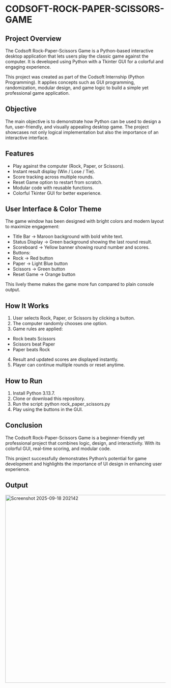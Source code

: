 # CODSOFT-ROCK-PAPER-SCISSORS-GAME

## Project Overview
The Codsoft Rock-Paper-Scissors Game is a Python-based interactive desktop application that lets users play the classic game against the computer. It is developed using Python with a Tkinter GUI for a colorful and engaging experience.

This project was created as part of the Codsoft Internship (Python Programming). It applies concepts such as GUI programming, randomization, modular design, and game logic to build a simple yet professional game application.

## Objective
The main objective is to demonstrate how Python can be used to design a fun, user-friendly, and visually appealing desktop game. The project showcases not only logical implementation but also the importance of an interactive interface.

## Features
- Play against the computer (Rock, Paper, or Scissors).
- Instant result display (Win / Lose / Tie).
- Score tracking across multiple rounds.
- Reset Game option to restart from scratch.
- Modular code with reusable functions.
- Colorful Tkinter GUI for better experience.

## User Interface & Color Theme
The game window has been designed with bright colors and modern layout to maximize engagement:
- Title Bar → Maroon background with bold white text.
- Status Display → Green background showing the last round result.
- Scoreboard → Yellow banner showing round number and scores.
- Buttons:
- Rock → Red button
- Paper → Light Blue button
- Scissors → Green button
- Reset Game → Orange button

This lively theme makes the game more fun compared to plain console output.

## How It Works
1. User selects Rock, Paper, or Scissors by clicking a button.
2. The computer randomly chooses one option.
3. Game rules are applied:
- Rock beats Scissors
- Scissors beat Paper
- Paper beats Rock
4. Result and updated scores are displayed instantly.
5. Player can continue multiple rounds or reset anytime.

## How to Run
1. Install Python 3.13.7.
2. Clone or download this repository.
3. Run the script:
python rock_paper_scissors.py
4. Play using the buttons in the GUI.

## Conclusion
The Codsoft Rock-Paper-Scissors Game is a beginner-friendly yet professional project that combines logic, design, and interactivity. With its colorful GUI, real-time scoring, and modular code.

This project successfully demonstrates Python’s potential for game development and highlights the importance of UI design in enhancing user experience.

## Output
<img width="562" height="590" alt="Screenshot 2025-09-18 202142" src="https://github.com/user-attachments/assets/d5f72ef6-2d3d-4029-838f-9a4385952230" />

